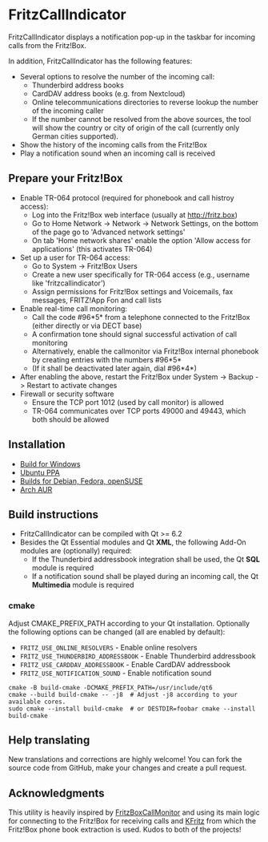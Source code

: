 # FritzCallIndicator
FritzCallIndicator displays a notification pop-up in the taskbar for incoming calls from the Fritz!Box.

In addition, FritzCallIndicator has the following features:

* Several options to resolve the number of the incoming call:
  * Thunderbird address books
  * CardDAV address books (e.g. from Nextcloud)
  * Online telecommunications directories to reverse lookup the number of the incoming caller
  * If the number cannot be resolved from the above sources, the tool will show the country or city of origin of the call (currently only German cities supported).
* Show the history of the incoming calls from the Fritz!Box
* Play a notification sound when an incoming call is received

## Prepare your Fritz!Box
* Enable TR-064 protocol (required for phonebook and call histroy access):
  * Log into the Fritz!Box web interface (usually at http://fritz.box)
  * Go to Home Network -> Network -> Network Settings, on the bottom of the page go to 'Advanced network settings'
  * On tab 'Home network shares' enable the option 'Allow access for applications' (this activates TR-064)
* Set up a user for TR-064 access:
  * Go to System -> Fritz!Box Users
  * Create a new user specifically for TR-064 access (e.g., username like 'fritzcallindicator')
  * Assign permissions for Fritz!Box settings and Voicemails, fax messages, FRITZ!App Fon and call lists
* Enable real-time call monitoring:
  * Call the code #96\*5\* from a telephone connected to the Fritz!Box (either directly or via DECT base)
  * A confirmation tone should signal successful activation of call monitoring
  * Alternatively, enable the callmonitor via Fritz!Box internal phonebook by creating entries with the numbers #96\*5\*
  * (If it shall be deactivated later again, dial #96\*4\*)
* After enabling the above, restart the Fritz!Box under System -> Backup -> Restart to activate changes
* Firewall or security software
  * Ensure the TCP port 1012 (used by call monitor) is allowed
  * TR-064 communicates over TCP ports 49000 and 49443, which both should be allowed

## Installation
* [Build for Windows](https://github.com/ElTh0r0/fritzcallindicator/releases/latest)
* [Ubuntu PPA](https://launchpad.net/~elthoro/+archive/fritzcallindicator)
* [Builds for Debian, Fedora, openSUSE](http://software.opensuse.org/download.html?project=home%3AElThoro&package=fritzcallindicator)
* [Arch AUR](https://aur.archlinux.org/packages/fritzcallindicator/)

## Build instructions
* FritzCallIndicator can be compiled with Qt >= 6.2
* Besides the Qt Essential modules and Qt **XML**, the following Add-On modules are (optionally) required:
  * If the Thunderbird addressbook integration shall be used, the Qt **SQL** module is required
  * If a notification sound shall be played during an incoming call, the Qt **Multimedia** module is required

### cmake
Adjust CMAKE_PREFIX_PATH according to your Qt installation. Optionally the following options can be changed (all are enabled by default):

* `FRITZ_USE_ONLINE_RESOLVERS` - Enable online resolvers
* `FRITZ_USE_THUNDERBIRD_ADDRESSBOOK` - Enable Thunderbird addressbook
* `FRITZ_USE_CARDDAV_ADDRESSBOOK` - Enable CardDAV addressbook
* `FRITZ_USE_NOTIFICATION_SOUND` - Enable notification sound

```
cmake -B build-cmake -DCMAKE_PREFIX_PATH=/usr/include/qt6
cmake --build build-cmake -- -j8  # Adjust -j8 according to your available cores.
sudo cmake --install build-cmake  # or DESTDIR=foobar cmake --install build-cmake
```

## Help translating
New translations and corrections are highly welcome! You can fork the source code from GitHub, make your changes and create a pull request.

## Acknowledgments
This utility is heavily inspired by [FritzBoxCallMonitor](https://github.com/petermost/FritzBoxCallMonitor) and using its main logic for connecting to the Fritz!Box for receiving calls and [KFritz](https://github.com/Agundur-KDE/kfritz) from which the Fritz!Box phone book extraction is used. Kudos to both of the projects!
